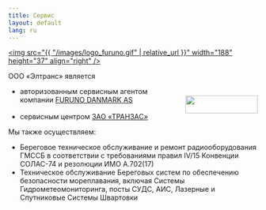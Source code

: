 ```yaml
---
title: Сервис
layout: default
lang: ru
---
```

<a href="http://www.furuno.co.jp/english/" target="_blank"><img src="{{ "/images/logo_furuno.gif" | relative_url }}" width="188" height="37" align="right" /></a><p>ООО «Элтранс» является</p>
<ul>
<li>авторизованным сервисным агентом<br />
 компании  <a href="http://www.furuno.co.jp/english/" target="_blank">FURUNO DANMARK AS</a><a href="http://www.transas.ru" target="_blank"><img src="{{ "/images/logo_transas.gif" | relative_url }}" width="146" height="36" align="right" /></a><br /><br />
</li>
<li>сервисным центром <a href="http://www.transas.ru" target="_blank">ЗАО «ТРАНЗАС»</a></li>
</ul>

Мы также осуществляем:

*   Береговое техническое обслуживание и ремонт радиооборудования ГМССБ в соответствии с требованиями правил IV/15 Конвенции СОЛАС-74 и резолюции ИМО А.702(17)
*   Техническое обслуживание Береговых систем по обеспечению безопасности мореплавания, включая Системы Гидрометеомониторинга, посты СУДС, АИС, Лазерные и Спутниковые Системы Швартовки
